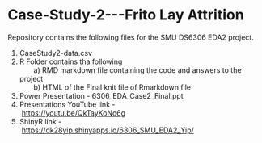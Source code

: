 # Case-Study-2---Frito Lay Attrition  

Repository contains the following files for the SMU DS6306 EDA2 project.
1) CaseStudy2-data.csv
3) R Folder contains tha following <br />
 &nbsp;&nbsp;&nbsp;&nbsp;&nbsp;&nbsp;   a) RMD markdown file containing the code and answers to the project <br />
 &nbsp;&nbsp;&nbsp;&nbsp;&nbsp;&nbsp;   b) HTML of the Final knit file of Rmarkdown file <br />
5) Power Presentation - 6306_EDA_Case2_Final.ppt
6) Presentations YouTube link - <br />
 &nbsp;https://youtu.be/QkTayKoNo6g<br />
6) ShinyR link - <br />
 &nbsp;https://dk28yip.shinyapps.io/6306_SMU_EDA2_Yip/<br />

